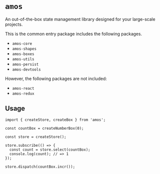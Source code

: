 # `amos`

An out-of-the-box state management library designed for your large-scale projects.

This is the common entry package includes the following packages.

- `amos-core`
- `amos-shapes`
- `amos-boxes`
- `amos-utils`
- `amos-persist`
- `amos-devtools`

However, the following packages are not included:

- `amos-react`
- `amos-redux`

## Usage

```
import { createStore, createBox } from 'amos';

const countBox = createNumberBox(0);

const store = createStore();

store.subscribe(() => {
  const count = store.select(countBox);
  console.log(count); // => 1
});

store.dispatch(countBox.incr());
```

